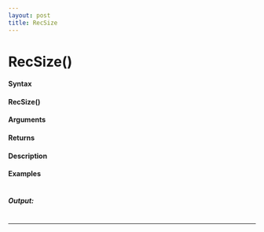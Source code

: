 ```yaml
---
layout: post
title: RecSize
---
```


# RecSize()


#### Syntax

#### RecSize()

#### Arguments

#### Returns

#### Description

#### Examples

```

```

##### Output:

```

```

---